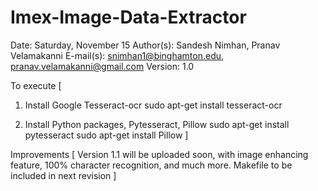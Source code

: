 ﻿# Imex-Image-Data-Extractor

Date: Saturday, November 15
Author(s): Sandesh Nimhan, Pranav Velamakanni
E-mail(s): snimhan1@binghamton.edu, pranav.velamakanni@gmail.com
Version: 1.0 

To execute
[
1. Install Google Tesseract-ocr 
	sudo apt-get install tesseract-ocr

2. Install Python packages, Pytesseract, Pillow
	sudo apt-get install pytesseract
	sudo apt-get install Pillow
]

Improvements
[
Version 1.1 will be uploaded soon, with image enhancing feature, 100% character recognition, and much more.
Makefile to be included in next revision
]
